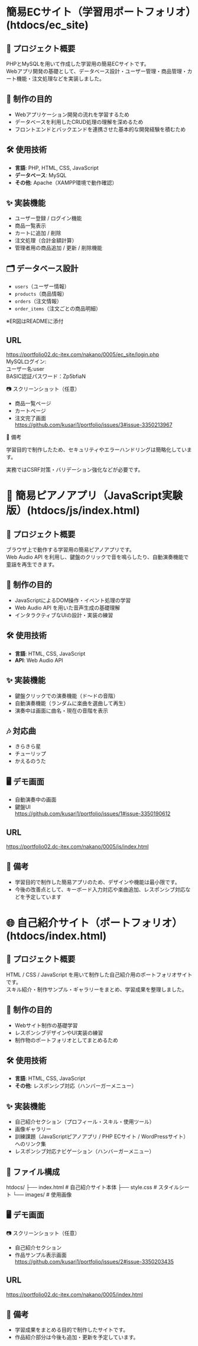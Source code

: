 # 簡易ECサイト（学習用ポートフォリオ）(htdocs/ec_site)

## 📌 プロジェクト概要
PHPとMySQLを用いて作成した学習用の簡易ECサイトです。  
Webアプリ開発の基礎として、データベース設計・ユーザー管理・商品管理・カート機能・注文処理などを実装しました。  

## 🎯 制作の目的
- Webアプリケーション開発の流れを学習するため  
- データベースを利用したCRUD処理の理解を深めるため  
- フロントエンドとバックエンドを連携させた基本的な開発経験を積むため  

## 🛠 使用技術
- **言語**: PHP, HTML, CSS, JavaScript  
- **データベース**: MySQL  
- **その他**: Apache（XAMPP環境で動作確認）  

## ✨ 実装機能
- ユーザー登録 / ログイン機能  
- 商品一覧表示  
- カートに追加 / 削除  
- 注文処理（合計金額計算）  
- 管理者用の商品追加 / 更新 / 削除機能  

## 🗂 データベース設計
- `users`（ユーザー情報）  
- `products`（商品情報）  
- `orders`（注文情報）  
- `order_items`（注文ごとの商品明細）  

※ER図はREADMEに添付 

## URL
https://portfolio02.dc-itex.com/nakano/0005/ec_site/login.php  
MySQLログイン:  
ユーザー名:user  
BASIC認証パスワード：Zp5bfiaN

📷 スクリーンショット（任意）
- 商品一覧ページ
- カートページ
- 注文完了画面  
https://github.com/kusari1/portfolio/issues/3#issue-3350213967

📌 備考

学習目的で制作したため、セキュリティやエラーハンドリングは簡略化しています。

実務ではCSRF対策・バリデーション強化などが必要です。

# 🎹 簡易ピアノアプリ（JavaScript実験版）(htdocs/js/index.html)

## 📌 プロジェクト概要
ブラウザ上で動作する学習用の簡易ピアノアプリです。  
Web Audio API を利用し、鍵盤のクリックで音を鳴らしたり、自動演奏機能で童謡を再生できます。  

## 🎯 制作の目的
- JavaScriptによるDOM操作・イベント処理の学習  
- Web Audio API を用いた音声生成の基礎理解  
- インタラクティブなUIの設計・実装の練習  

## 🛠 使用技術
- **言語**: HTML, CSS, JavaScript  
- **API**: Web Audio API  

## ✨ 実装機能
- 鍵盤クリックでの演奏機能（ド〜ドの音階）  
- 自動演奏機能（ランダムに楽曲を選曲して再生）  
- 演奏中は画面に曲名・現在の音階を表示  

## 🎶 対応曲
- きらきら星  
- チューリップ  
- かえるのうた  

## 🖥 デモ画面
- 自動演奏中の画面
- 鍵盤UI  
https://github.com/kusari1/portfolio/issues/1#issue-3350190612

## URL
https://portfolio02.dc-itex.com/nakano/0005/js/index.html

## 📌 備考
- 学習目的で制作した簡易アプリのため、デザインや機能は最小限です。  
- 今後の改善点として、キーボード入力対応や楽曲追加、レスポンシブ対応などを予定しています

# 🌐 自己紹介サイト（ポートフォリオ）(htdocs/index.html)

## 📌 プロジェクト概要
HTML / CSS / JavaScript を用いて制作した自己紹介用のポートフォリオサイトです。  
スキル紹介・制作サンプル・ギャラリーをまとめ、学習成果を整理しました。  

## 🎯 制作の目的
- Webサイト制作の基礎学習  
- レスポンシブデザインやUI実装の練習  
- 制作物のポートフォリオとしてまとめるため  

## 🛠 使用技術
- **言語**: HTML, CSS, JavaScript  
- **その他**: レスポンシブ対応（ハンバーガーメニュー）  

## ✨ 実装機能
- 自己紹介セクション（プロフィール・スキル・使用ツール）  
- 画像ギャラリー  
- 訓練課題（JavaScriptピアノアプリ / PHP ECサイト / WordPressサイト）へのリンク集  
- レスポンシブ対応ナビゲーション（ハンバーガーメニュー）  

## 📂 ファイル構成

htdocs/
├── index.html # 自己紹介サイト本体
├── style.css # スタイルシート
└── images/ # 使用画像


## 🖥 デモ画面
📷 スクリーンショット（任意）

- 自己紹介セクション  
- 作品サンプル表示画面  
https://github.com/kusari1/portfolio/issues/2#issue-3350203435

## URL
https://portfolio02.dc-itex.com/nakano/0005/index.html  

## 📌 備考
- 学習成果をまとめる目的で制作したサイトです。  
- 作品紹介部分は今後も追加・更新を予定しています。  
